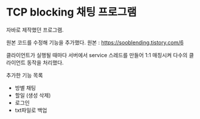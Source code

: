 # TCP blocking 채팅 프로그램

자바로 제작했던 프로그램.

원본 코드를 수정해 기능을 추가했다.
원본 : https://sooblending.tistory.com/6

클라이언트가 실행될 때마다 서버에서 service 스레드를 만들어 1:1 매칭시켜 다수의 클라이언트 동작을 처리했다.

추가한 기능 목록
* 방별 채팅
* 할일 (생성 삭제)
* 로그인
* txt파일로 백업
